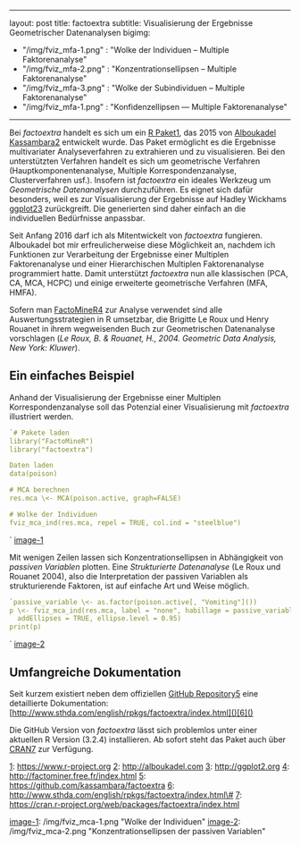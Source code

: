 
---
layout: post
title: factoextra
subtitle: Visualisierung der Ergebnisse Geometrischer Datenanalysen
bigimg:
- "/img/fviz_mfa-1.png" : "Wolke der Individuen – Multiple Faktorenanalyse"
- "/img/fviz_mfa-2.png" : "Konzentrationsellipsen – Multiple Faktorenanalyse"
- "/img/fviz_mfa-3.png" : "Wolke der Subindividuen – Multiple Faktorenanalyse"
- "/img/fviz_mfa-1.png" : "Konfidenzellipsen — Multiple Faktorenanalyse"
---

Bei _factoextra_ handelt es sich um ein [R Paket]()[1](), das 2015 von [Alboukadel Kassambara]()[2]() entwickelt wurde.  Das Paket ermöglicht es die Ergebnisse multivariater Analyseverfahren zu extrahieren und zu visualisieren. Bei den unterstützten Verfahren handelt es sich um geometrische Verfahren (Hauptkomponentenanalyse, Multiple Korrespondenzanalyse, Clusterverfahren usf.). Insofern ist _factoextra_ ein ideales Werkzeug um _Geometrische Datenanalysen_ durchzuführen. Es eignet sich dafür besonders, weil es zur Visualisierung der Ergebnisse auf Hadley Wickhams [ggplot2]()[3]() zurückgreift. Die generierten sind daher einfach an die individuellen Bedürfnisse anpassbar.

Seit Anfang 2016 darf ich als Mitentwickelt von _factoextra_ fungieren. Alboukadel bot mir erfreulicherweise diese Möglichkeit an, nachdem ich Funktionen zur Verarbeitung der Ergebnisse einer Multiplen Faktorenanalyse und einer Hierarchischen Multiplen Faktorenanalyse programmiert hatte. Damit unterstützt _factoextra_ nun alle klassischen (PCA, CA, MCA, HCPC) und einige erweiterte geometrische Verfahren (MFA, HMFA).

Sofern man [FactoMineR]()[4]() zur Analyse verwendet sind alle Auswertungsstrategien in R umsetzbar, die Brigitte Le Roux und Henry Rouanet in ihrem wegweisenden Buch zur Geometrischen Datenanalyse vorschlagen (_Le Roux, B. & Rouanet, H., 2004. Geometric Data Analysis, New York: Kluwer_).

## Ein einfaches Beispiel

Anhand der Visualisierung der Ergebnisse einer Multiplen Korrespondenzanalyse soll das Potenzial einer Visualisierung mit _factoextra_ illustriert werden.

```r
`# Pakete laden
library("FactoMineR")
library("factoextra")

Daten laden
data(poison)

# MCA berechnen
res.mca \<- MCA(poison.active, graph=FALSE)

# Wolke der Individuen
fviz_mca_ind(res.mca, repel = TRUE, col.ind = "steelblue")
```
`
![]()[image-1]()

Mit wenigen Zeilen lassen sich Konzentrationsellipsen in Abhängigkeit von _passiven Variablen_ plotten. Eine _Strukturierte Datenanalyse_ (Le Roux und Rouanet 2004), also die Interpretation der passiven Variablen als strukturierende Faktoren, ist auf einfache Art und Weise möglich.

```r
`passive_variable \<- as.factor(poison.active[, "Vomiting"]())
p \<- fviz_mca_ind(res.mca, label = "none", habillage = passive_variable,
  addEllipses = TRUE, ellipse.level = 0.95)
print(p)
```
`
![]()[image-2]()

## Umfangreiche Dokumentation

Seit kurzem existiert neben dem offiziellen [GitHub Repository]()[5]() eine detaillierte Dokumentation: [http://www.sthda.com/english/rpkgs/factoextra/index.html]()[6]()

Die GitHub Version von _factoextra_ lässt sich problemlos unter einer aktuellen R Version (3.2.4) installieren. Ab sofort steht das Paket auch über [CRAN]()[7]() zur Verfügung.

[1]():	https://www.r-project.org
[2]():	http://alboukadel.com
[3]():	http://ggplot2.org
[4]():	http://factominer.free.fr/index.html
[5]():	https://github.com/kassambara/factoextra
[6]():	http://www.sthda.com/english/rpkgs/factoextra/index.html\#
[7]():	https://cran.r-project.org/web/packages/factoextra/index.html

[image-1]():	/img/fviz_mca-1.png "Wolke der Individuen"
[image-2]():	/img/fviz_mca-2.png "Konzentrationsellipsen der passiven Variablen"

